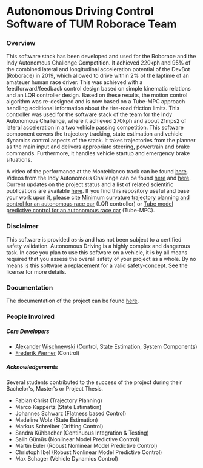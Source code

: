# Autonomous Driving Control Software of TUM Roborace Team
### Overview
This software stack has been developed and used for the Roborace and the Indy Autonomous Challenge Competition. It achieved 220kph and 95% of the combined lateral and longitudinal acceleration potential of the DevBot (Roborace) in 2019, which allowed to drive within 2% of the laptime of an amateuer human race driver. This was achieved with a feedforward/feedback control design based on simple kinematic relations and an LQR controller design. Based on these results, the motion control algorithm was re-designed and is now based on a Tube-MPC approach handling additional information about the tire-road friction limits. This controller was used for the software stack of the team for the Indy Autonomous Challenge, where it achieved 270kph and about 21mps2 of lateral acceleration in a two vehicle passing competition. This software component covers the trajectory tracking, state estimation and vehicle dynamics control aspects of the stack. It takes trajectories from the planner as the main input and delivers appropriate steering, powertrain and brake commands. Furthermore, it handles vehicle startup and emergency brake situations.

A video of the performance at the Monteblanco track can be found [here](https://www.youtube.com/watch?v=-vqQBuTQhQw). Videos from the Indy Autonomous Challenge can be found [here](https://www.youtube.com/watch?v=uVF_JVhOrU4) and  [here](https://www.youtube.com/watch?v=df9f4Qfa0uU). Current updates on the project status and a list of related scientific publications are available [here](https://www.mos.ed.tum.de/ftm/forschungsfelder/intelligente-fahrzeugsysteme/indy-autonomous-challenge/). If you find this repository useful and base your work upon it, please cite [Minimum curvature trajectory planning and control for an autonomous race car](https://www.tandfonline.com/doi/abs/10.1080/00423114.2019.1631455) (LQR controller) or [Tube model predictive control for an autonomous race car](https://www.tandfonline.com/doi/abs/10.1080/00423114.2021.1943461?journalCode=nvsd20>) (Tube-MPC).

### Disclaimer
This software is provided *as-is* and has not been subject to a certified safety validation. Autonomous Driving is a highly complex and dangerous task. In case you plan to use this software on a vehicle, it is by all means required that you assess the overall safety of your project as a whole. By no means is this software a replacement for a valid safety-concept. See the license for more details.

### Documentation
The documentation of the project can be found [here](https://mod-control.readthedocs.io/en/latest/index.html).

### People Involved
##### Core Developers
* [Alexander Wischnewski](mailto:alexander.wischnewski@tum.de) (Control, State Estimation, System Components)
* [Frederik Werner](mailto:frederik.werner@tum.de) (Control)

##### Acknowledgements
Several students contributed to the success of the project during their Bachelor's, Master's or Project Thesis.
* Fabian Christ (Trajectory Planning)
* Marco Kappertz (State Estimation)
* Johannes Schwarz (Flatness based Control)
* Madeline Wolz (State Estimation)
* Markus Schreiber (Drifting Control)
* Sandra Kühbacher (Continuous Integration & Testing)
* Salih Gümüs (Nonlinear Model Predictive Control)
* Martin Euler (Robust Nonlinear Model Predictive Control)
* Christoph Ibel (Robust Nonlinear Model Predictive Control)
* Max Schager (Vehicle Dynamics Control)
